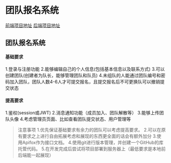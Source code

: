# 团队报名系统

[前端项目地址](https://github.com/HerveyB3B4/TeamRegistrationSystem-Front)
[后端项目地址](https://github.com/HerveyB3B4/TeamRegistrationSystem-Front)

## 团队报名系统
#### 基础要求
1.登录与注册功能
2.能够编辑自己的个人信息(包括基本信息以及联系方式)
3.可以创建团队(创建者为队长，能够管理团队和队员)
4.未组队的人能通过团队编号和密码加入团队，团队人数4-6人才可提交报名，且提交报名后不可更换队可以撤销提交状态

#### 提高要求
1.鉴权(session或JWT)
2.消息通知功能（成员加入、团队解散等）
3.能够上传团队头像
4.考虑管理员页面、比如查看团队提交状态、用户管理等

> 注意事项
1.优先保证基础要求有余力的团队可以考虑提高要求。
2.可以在原有要求之上进行自由拓展考虑和展现的东西更全面的话会有额外加分
3.使用Apifox作为接口文档。
4.使用git进行版本管理，并创建一个GitHub的库托管代码。
5.在开发完成后尝试将项目部署到服务器上（最低要求是本地前后端能一起展现）